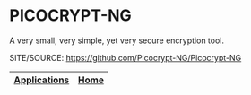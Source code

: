 # PICOCRYPT-NG

 A very small, very simple, yet very secure encryption tool.

 SITE/SOURCE: https://github.com/Picocrypt-NG/Picocrypt-NG

 | [Applications](https://portable-linux-apps.github.io/apps.html) | [Home](https://portable-linux-apps.github.io)
 | --- | --- |